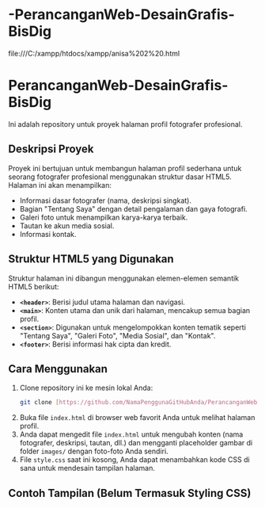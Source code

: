 # -PerancanganWeb-DesainGrafis-BisDig

file:///C:/xampp/htdocs/xampp/anisa%202%20.html

# PerancanganWeb-DesainGrafis-BisDig

Ini adalah repository untuk proyek halaman profil fotografer profesional.

## Deskripsi Proyek

Proyek ini bertujuan untuk membangun halaman profil sederhana untuk seorang fotografer profesional menggunakan struktur dasar HTML5. Halaman ini akan menampilkan:
* Informasi dasar fotografer (nama, deskripsi singkat).
* Bagian "Tentang Saya" dengan detail pengalaman dan gaya fotografi.
* Galeri foto untuk menampilkan karya-karya terbaik.
* Tautan ke akun media sosial.
* Informasi kontak.

## Struktur HTML5 yang Digunakan

Struktur halaman ini dibangun menggunakan elemen-elemen semantik HTML5 berikut:

* **`<header>`**: Berisi judul utama halaman dan navigasi.
* **`<main>`**: Konten utama dan unik dari halaman, mencakup semua bagian profil.
* **`<section>`**: Digunakan untuk mengelompokkan konten tematik seperti "Tentang Saya", "Galeri Foto", "Media Sosial", dan "Kontak".
* **`<footer>`**: Berisi informasi hak cipta dan kredit.

## Cara Menggunakan

1.  Clone repository ini ke mesin lokal Anda:
    ```bash
    git clone [https://github.com/NamaPenggunaGitHubAnda/PerancanganWeb-DesainGrafis-BisDig.git](https://github.com/NamaPenggunaGitHubAnda/PerancanganWeb-DesainGrafis-BisDig.git)
    ```
2.  Buka file `index.html` di browser web favorit Anda untuk melihat halaman profil.
3.  Anda dapat mengedit file `index.html` untuk mengubah konten (nama fotografer, deskripsi, tautan, dll.) dan mengganti placeholder gambar di folder `images/` dengan foto-foto Anda sendiri.
4.  File `style.css` saat ini kosong, Anda dapat menambahkan kode CSS di sana untuk mendesain tampilan halaman.

## Contoh Tampilan (Belum Termasuk Styling CSS)

```html
